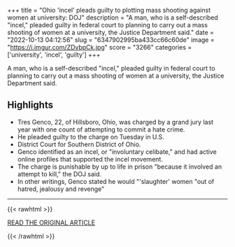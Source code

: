 +++
title = "Ohio 'incel' pleads guilty to plotting mass shooting against women at university: DOJ"
description = "A man, who is a self-described \"incel,\" pleaded guilty in federal court to planning to carry out a mass shooting of women at a university, the Justice Department said."
date = "2022-10-13 04:12:56"
slug = "6347902995ba433cc66c60de"
image = "https://i.imgur.com/ZDvbpCk.jpg"
score = "3266"
categories = ['university', 'incel', 'guilty']
+++

A man, who is a self-described \"incel,\" pleaded guilty in federal court to planning to carry out a mass shooting of women at a university, the Justice Department said.

## Highlights

- Tres Genco, 22, of Hillsboro, Ohio, was charged by a grand jury last year with one count of attempting to commit a hate crime.
- He pleaded guilty to the charge on Tuesday in U.S.
- District Court for Southern District of Ohio.
- Genco identified as an incel, or "involuntary celibate," and had active online profiles that supported the incel movement.
- The charge is punishable by up to life in prison "because it involved an attempt to kill," the DOJ said.
- In other writings, Genco stated he would "'slaughter' women "out of hatred, jealousy and revenge"

---

{{< rawhtml >}}
  <p class="article-category">
    <a target="_blank" href="https://abcnews.go.com/US/ohio-incel-pleads-guilty-plotting-mass-shooting-women/story?id=91388041&amp;cid=social_twitter_abcn">READ THE ORIGINAL ARTICLE</a>
  </p>
{{< /rawhtml >}}
